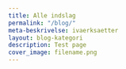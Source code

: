 ```yaml
---
title: Alle indslag
permalink: "/blog/"
meta-beskrivelse: ivaerksaetter
layout: blog-kategori
description: Test page
cover_image: filename.png
---
```


